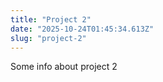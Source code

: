 ```yaml
---
title: "Project 2"
date: "2025-10-24T01:45:34.613Z"
slug: "project-2"
---
```



Some info about project 2

